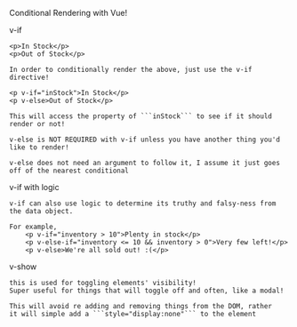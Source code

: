 Conditional Rendering with Vue!

v-if 

    <p>In Stock</p>
    <p>Out of Stock</p>

    In order to conditionally render the above, just use the v-if directive!

    <p v-if="inStock">In Stock</p>
    <p v-else>Out of Stock</p>

    This will access the property of ```inStock``` to see if it should render or not! 

    v-else is NOT REQUIRED with v-if unless you have another thing you'd like to render!

    v-else does not need an argument to follow it, I assume it just goes off of the nearest conditional

v-if with logic

    v-if can also use logic to determine its truthy and falsy-ness from the data object.

    For example, 
        <p v-if="inventory > 10">Plenty in stock</p>
        <p v-else-if="inventory <= 10 && inventory > 0">Very few left!</p>
        <p v-else>We're all sold out! :(</p>

v-show

    this is used for toggling elements' visibility!
    Super useful for things that will toggle off and often, like a modal!

    This will avoid re adding and removing things from the DOM, rather
    it will simple add a ```style="display:none"``` to the element